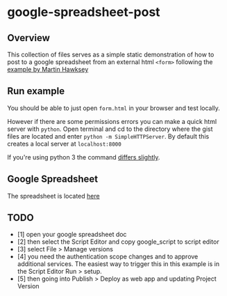 # google-spreadsheet-post
## Overview

This collection of files serves as a simple static demonstration of how to post to a google spreadsheet from an external html `<form>` following the [example by Martin Hawksey](http://mashe.hawksey.info/2014/07/google-sheets-as-a-database-insert-with-apps-script-using-postget-methods-with-ajax-example/) 

## Run example

You should be able to just open `form.html` in your browser and test locally. 

However if there are some permissions errors you can make a quick html server with `python`. Open terminal and cd to the directory where the gist files are located and enter `python -m SimpleHTTPServer`. By default this creates a local server at `localhost:8000`

If you're using python 3 the command [differs slightly](http://stackoverflow.com/questions/530787/simple-http-web-server).

## Google Spreadsheet

The spreadsheet is located [here](https://docs.google.com/spreadsheets/d/1dSN_MYb8UQUlE04MBUoDqc6AeQrex12dasxv8iXCAKA/edit?usp=sharing)

## TODO

- [1] open your google spreadsheet doc 
- [2] then select the Script Editor and copy google_script to script editor 
- [3] select File > Manage versions
- [4] you need the authentication scope changes and to approve additional services. The easiest way to trigger this in this example is in the Script Editor Run > setup.
- [5] then going into Publish > Deploy as web app and updating Project Version
